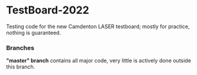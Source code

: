 # TestBoard-2022
Testing code for the new Camdenton LASER testboard; mostly for practice, nothing is guaranteed.
### Branches
**"master" branch** contains all major code, very little is actively done outside this branch.
<br>

